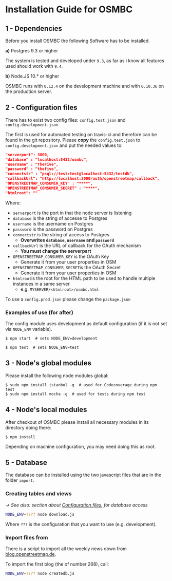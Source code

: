 # Installation Guide for OSMBC

## 1 - Dependencies

Before you install OSMBC the following Software has to be installed.

**a)** Postgres 9.3 or higher

The system is tested and developed under `9.3`, as far as i know all features
used should work with `9.4`.

**b)** Node.JS 10.* or higher

OSMBC runs with `0.12.4` on the development machine and with `0.10.36` on the production server.

## 2 - Configuration files

There has to exist two config files: `config.test.json` and `config.development.json`

The first is used for automated testing on travis-ci and therefore can be found in the git repository. Please **copy** the `config.test.json` to `config.development.json` and put the needed values to:

```json
"serverport": 3000,
"database" : "localhost:5432/osmbc",
"username" : "TheFive",
"password" : "thefive",
"connectstr" : "psql://test:test@localhost:5432/testdb",
"callbackUrl": "http://localhost:3000/auth/openstreetmap/callback",
"OPENSTREETMAP_CONSUMER_KEY" : "****",
"OPENSTREETMAP_CONSUMER_SECRET" : "****",
"htmlroot": ""
```

Where:

- `serverport` is the port in that the node server is listening
- `database` is the string of accesse to Postgres
- `username` is the username on Postgres
- `password` is the password on Postgres
- `connectstr` is the string of access to Postgres
	- **Overwrites `database`, `username` and `password`**
- `callbackUrl` is the URL of callback for the OAuth mechanism
	- **You must change the serverpart**
- `OPENSTREETMAP_CONSUMER_KEY` is the OAuth Key
	- Generate it from your user properties in OSM
- `OPENSTREETMAP_CONSUMER_SECRET`is the OAuth Secret
	-  Generate it from your user properties in OSM
- `htmlroot`is the root for the HTML path to be used to handle multiple instances in a same server
	- e.g. `MYSERVER/<htmlroot>/osmbc.html`

To use a `config.prod.json` please change the `package.json`

### Examples of use (for after)

The config module uses development as default configuration (if it is not set via `NODE_ENV` variable).

```console
$ npm start  # sets NODE_ENV=development
```

```console
$ npm test  # sets NODE_ENV=test
```

## 3 - Node's global modules

Please install the following node modules global:

```console
$ sudo npm install istanbul -g  # used for Codecoverage during npm test
$ sudo npm install mocha -g  # used for tests during npm test
```

## 4 - Node's local modules

After checkout of OSMBC please install all necessary modules in its directory doing there:

```console
$ npm install
```

Depending on machine configuration, you may need doing this as root.

## 5 - Database

The database can be installed using the two javascript files that are in the folder `import`.

### Creating tables and views

_→ See also: section about [Configuration files](#2---configuration-files), for database access_

```sh
NODE_ENV=???? node download.js
```

Where `???` is the configuration that you want to use (e.g. development).

### Import files from

There is a script to import all the weekly news down from [blog.openstreetmap.de](http://blog.openstreetmap.de).

To import the first blog (the of number 268), call:

```sh
NODE_ENV=???? node createdb.js
```

